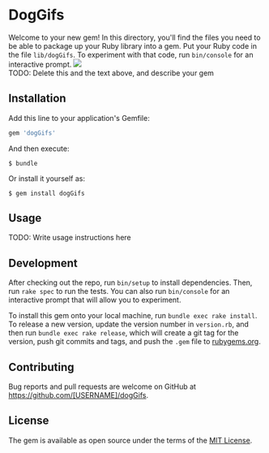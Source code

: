 # DogGifs

Welcome to your new gem! In this directory, you'll find the files you need to be able to package up your Ruby library into a gem. Put your Ruby code in the file `lib/dogGifs`. To experiment with that code, run `bin/console` for an interactive prompt.
![](http://i.imgur.com/1qg5D8V.gif)  
TODO: Delete this and the text above, and describe your gem

## Installation

Add this line to your application's Gemfile:

```ruby
gem 'dogGifs'
```

And then execute:

    $ bundle

Or install it yourself as:

    $ gem install dogGifs

## Usage

TODO: Write usage instructions here

## Development

After checking out the repo, run `bin/setup` to install dependencies. Then, run `rake spec` to run the tests. You can also run `bin/console` for an interactive prompt that will allow you to experiment.

To install this gem onto your local machine, run `bundle exec rake install`. To release a new version, update the version number in `version.rb`, and then run `bundle exec rake release`, which will create a git tag for the version, push git commits and tags, and push the `.gem` file to [rubygems.org](https://rubygems.org).

## Contributing

Bug reports and pull requests are welcome on GitHub at https://github.com/[USERNAME]/dogGifs.


## License

The gem is available as open source under the terms of the [MIT License](http://opensource.org/licenses/MIT).

